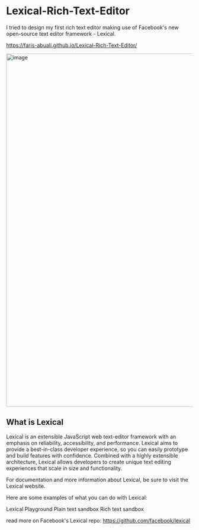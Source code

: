 # Lexical-Rich-Text-Editor
I tried to design my first rich text editor making use of Facebook's new open-source text editor framework - Lexical.

https://faris-abuali.github.io/Lexical-Rich-Text-Editor/

<img width="951" alt="image" src="https://user-images.githubusercontent.com/54215462/235560243-8a24315b-8282-4151-80a1-e0f06f4c4014.png">


## What is Lexical
Lexical is an extensible JavaScript web text-editor framework with an emphasis on reliability, accessibility, and performance. Lexical aims to provide a best-in-class developer experience, so you can easily prototype and build features with confidence. Combined with a highly extensible architecture, Lexical allows developers to create unique text editing experiences that scale in size and functionality.

For documentation and more information about Lexical, be sure to visit the Lexical website.

Here are some examples of what you can do with Lexical:

Lexical Playground
Plain text sandbox
Rich text sandbox

read more on Facebook's Lexical repo: https://github.com/facebook/lexical



